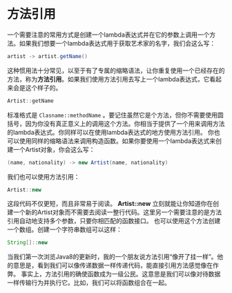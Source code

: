 # 方法引用

一个需要注意的常用方式是创建一个lambda表达式并在它的参数上调用一个方法。如果我们想要一个lambda表达式用于获取艺术家的名字，我们会这么写：

```java
artist -> artist.getName()
```

这种惯用法十分常见，以至于有了专属的缩略语法，让你重复使用一个已经存在的方法，称为**方法引用**。如果我们使用方法引用去写上一个lambda表达式，它看起来会是这个样子的。

```java
Artist::getName
```

标准格式是 `Clasname::methodName` 。要记住虽然它是个方法，但你不需要使用圆括号，因为你没有真正意义上的调用这个方法。你相当于提供了一个用来调用方法的lambda表达式。你同样可以在使用lambda表达式的地方使用方法引用。
你也可以使用同样的缩略语法来调用构造函数。如果你要使用一个lambda表达式来创建一个Artist对象，你会这么写：

```java
(name, nationality) -> new Artist(name, nationality)
```

我们也可以使用方法引用：

```java
Artist::new
```

这段代码不仅更短，而且非常易于阅读。 **Artist::new** 立刻就能让你知道你在创建一个新的Artist对象而不需要去阅读一整行代码。这里另一个需要注意的是方法引用自动地支持多个参数，只要你相匹配的函数接口。
也可以使用这个方法创建一个数组。创建一个字符串数组可以这样：

```java
String[]::new
```

当我们第一次浏览Java8的更新时，我的一个朋友说方法引用“像开了挂一样”。他的意思是，看到我们可以像传递数据一样传递代码，能直接引用方法感觉像在作弊。
事实上，方法引用的确使函数成为一级公民。这意思是我们可以像对待数据一样传输行为并执行它。比如，我们可以将函数组合在一起。
